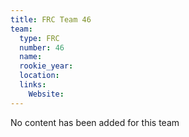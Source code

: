 ```yaml
---
title: FRC Team 46
team:
  type: FRC
  number: 46
  name: 
  rookie_year: 
  location: 
  links:
    Website: 
---
```

No content has been added for this team
